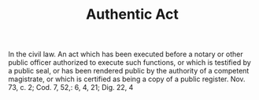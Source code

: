 ---
title: Authentic Act
letter: A
permalink: "/definitions/authentic-act.html"
body: 'In the civil law. An act which has been executed before a notary or other public
  officer authorized to execute such functions, or which is testified by a public
  seal, or has been rendered public by the authority of a competent magistrate, or
  which is certified as being a copy of a public register. Nov. 73, c. 2; Cod. 7,
  52,: 6, 4, 21; Dig. 22, 4'
published_at: '2018-07-07'
source: Black's Law Dictionary
layout: post
---